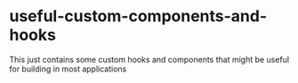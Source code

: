 # useful-custom-components-and-hooks
This just contains some custom hooks and components that might be useful for building in most applications
